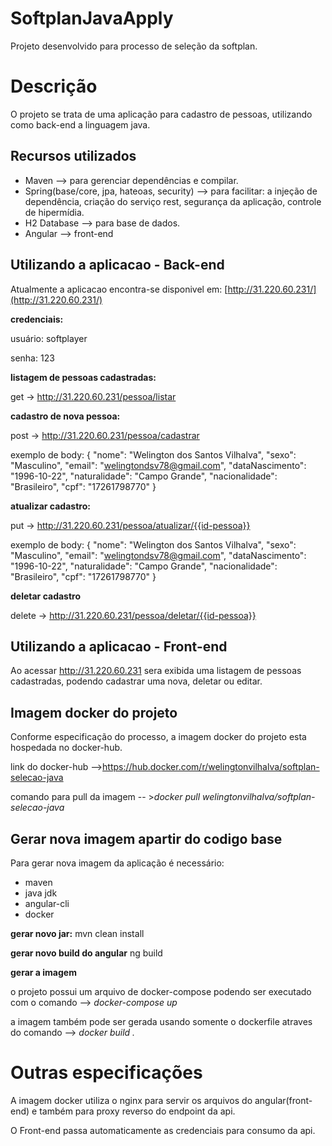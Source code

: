 # SoftplanJavaApply

Projeto desenvolvido para processo de seleção da softplan.


# Descrição

O projeto se trata de uma aplicação para cadastro de pessoas,
utilizando como back-end a linguagem java.

## Recursos utilizados

 - Maven --> para gerenciar dependências e compilar.
 - Spring(base/core, jpa, hateoas, security)  --> para facilitar: a injeção de dependência, criação do serviço rest, segurança da aplicação,  controle de hipermídia.
 - H2 Database --> para base de dados.
 - Angular -->  front-end

## Utilizando a aplicacao - Back-end

Atualmente a aplicacao encontra-se disponivel em:  [http://31.220.60.231/](http://31.220.60.231/)

**credenciais:**

usuário: softplayer

senha: 123

**listagem de pessoas cadastradas:**

get -> http://31.220.60.231/pessoa/listar


**cadastro de nova pessoa:**

post -> http://31.220.60.231/pessoa/cadastrar

exemplo de body:
{
    "nome": "Welington dos Santos Vilhalva",
    "sexo": "Masculino",
    "email": "welingtondsv78@gmail.com",
    "dataNascimento": "1996-10-22",
    "naturalidade": "Campo Grande",
    "nacionalidade": "Brasileiro",
    "cpf": "17261798770"
}

**atualizar cadastro:**

put -> http://31.220.60.231/pessoa/atualizar/{{id-pessoa}}

exemplo de body:
{
    "nome": "Welington dos Santos Vilhalva",
    "sexo": "Masculino",
    "email": "welingtondsv78@gmail.com",
    "dataNascimento": "1996-10-22",
    "naturalidade": "Campo Grande",
    "nacionalidade": "Brasileiro",
    "cpf": "17261798770"
}

**deletar cadastro**

delete -> http://31.220.60.231/pessoa/deletar/{{id-pessoa}}

## Utilizando a aplicacao - Front-end

Ao acessar http://31.220.60.231 sera exibida uma listagem de pessoas cadastradas, podendo cadastrar uma nova, deletar ou editar.

## Imagem docker do projeto

Conforme especificação do processo, a imagem docker do projeto esta hospedada no docker-hub.

link do docker-hub -->https://hub.docker.com/r/welingtonvilhalva/softplan-selecao-java

comando para pull da imagem -- >*docker pull welingtonvilhalva/softplan-selecao-java*

## Gerar nova imagem apartir do codigo base

Para gerar nova imagem da aplicação é necessário:

 - maven
 - java jdk
 - angular-cli
 - docker
 
**gerar novo jar:**
mvn clean install

**gerar novo build do angular**
ng build

**gerar a imagem**

o projeto possui um arquivo de docker-compose podendo ser executado com o comando --> *docker-compose up*

a imagem também pode ser gerada usando somente o dockerfile atraves do comando --> *docker build .*

# Outras especificações

A imagem docker utiliza o nginx para servir os arquivos do angular(front-end)
e também para proxy reverso do endpoint da api.

O Front-end passa automaticamente as credenciais para consumo da api.
